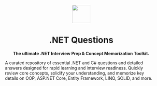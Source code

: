 <div align="center">
  <img height="60" src="https://img.icons8.com/color/344/net-framework.png">
  <h1>.NET Questions</h1>
</div>

<div>
  <p align="center"><strong>The ultimate .NET Interview Prep & Concept Memorization Toolkit.</strong></p>
  <p>
  A curated repository of essential .NET and C# questions and detailed answers designed for rapid learning and interview readiness. Quickly review core concepts, solidify your understanding, and memorize key details on OOP, ASP.NET Core, Entity Framework, LINQ, SOLID, and more.
  </p>
</div>
